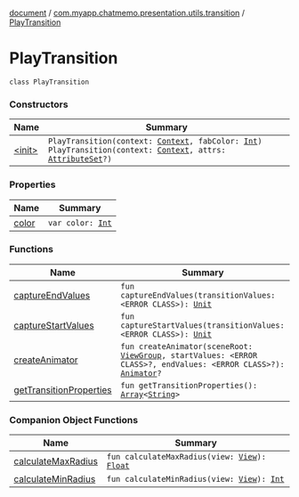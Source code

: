[document](../../index.md) / [com.myapp.chatmemo.presentation.utils.transition](../index.md) / [PlayTransition](./index.md)

# PlayTransition

`class PlayTransition`

### Constructors

| Name | Summary |
|---|---|
| [&lt;init&gt;](-init-.md) | `PlayTransition(context: `[`Context`](https://developer.android.com/reference/android/content/Context.html)`, fabColor: `[`Int`](https://kotlinlang.org/api/latest/jvm/stdlib/kotlin/-int/index.html)`)`<br>`PlayTransition(context: `[`Context`](https://developer.android.com/reference/android/content/Context.html)`, attrs: `[`AttributeSet`](https://developer.android.com/reference/android/util/AttributeSet.html)`?)` |

### Properties

| Name | Summary |
|---|---|
| [color](color.md) | `var color: `[`Int`](https://kotlinlang.org/api/latest/jvm/stdlib/kotlin/-int/index.html) |

### Functions

| Name | Summary |
|---|---|
| [captureEndValues](capture-end-values.md) | `fun captureEndValues(transitionValues: <ERROR CLASS>): `[`Unit`](https://kotlinlang.org/api/latest/jvm/stdlib/kotlin/-unit/index.html) |
| [captureStartValues](capture-start-values.md) | `fun captureStartValues(transitionValues: <ERROR CLASS>): `[`Unit`](https://kotlinlang.org/api/latest/jvm/stdlib/kotlin/-unit/index.html) |
| [createAnimator](create-animator.md) | `fun createAnimator(sceneRoot: `[`ViewGroup`](https://developer.android.com/reference/android/view/ViewGroup.html)`, startValues: <ERROR CLASS>?, endValues: <ERROR CLASS>?): `[`Animator`](https://developer.android.com/reference/android/animation/Animator.html)`?` |
| [getTransitionProperties](get-transition-properties.md) | `fun getTransitionProperties(): `[`Array`](https://kotlinlang.org/api/latest/jvm/stdlib/kotlin/-array/index.html)`<`[`String`](https://kotlinlang.org/api/latest/jvm/stdlib/kotlin/-string/index.html)`>` |

### Companion Object Functions

| Name | Summary |
|---|---|
| [calculateMaxRadius](calculate-max-radius.md) | `fun calculateMaxRadius(view: `[`View`](https://developer.android.com/reference/android/view/View.html)`): `[`Float`](https://kotlinlang.org/api/latest/jvm/stdlib/kotlin/-float/index.html) |
| [calculateMinRadius](calculate-min-radius.md) | `fun calculateMinRadius(view: `[`View`](https://developer.android.com/reference/android/view/View.html)`): `[`Int`](https://kotlinlang.org/api/latest/jvm/stdlib/kotlin/-int/index.html) |
